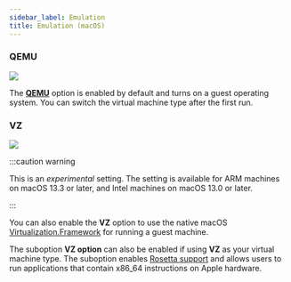 ```yaml
---
sidebar_label: Emulation
title: Emulation (macOS)
---
```


<head>
  <link rel="canonical" href="https://docs.rancherdesktop.io/ui/preferences/virtual-machine/emulation"/>
</head>

### QEMU

 ![](https://suse-rancher-media.s3.amazonaws.com/desktop/v1.18/preferences/macOS_virtualMachine_tabEmulation.png)

The [**QEMU**](https://www.qemu.org/documentation/) option is enabled by default and turns on a guest operating system. You can switch the virtual machine type after the first run.

### VZ

 ![](https://suse-rancher-media.s3.amazonaws.com/desktop/v1.18/preferences/macOS_virtualMachine_tabEmulation.png)

:::caution warning

This is an *experimental* setting. The setting is available for ARM machines on  macOS 13.3 or later, and Intel machines on macOS 13.0 or later.

:::

You can also enable the **VZ** option to use the native macOS [Virtualization.Framework](https://developer.apple.com/documentation/virtualization) for running a guest machine.

The suboption **VZ option** can also be enabled if using **VZ** as your virtual machine type. The suboption enables [Rosetta support](https://developer.apple.com/documentation/virtualization/running_intel_binaries_in_linux_vms_with_rosetta) and allows users to run applications that contain x86_64 instructions on Apple hardware.
